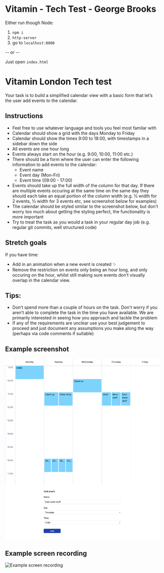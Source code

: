 # Vitamin - Tech Test - George Brooks 
Either run though Node:

1. `npm i`
2. `http-server`
3. go to `localhost:8080`

-- or --

Just open `index.html`
# Vitamin London Tech test

Your task is to build a simplified calendar view with a basic form that let’s the user add events to the calendar.

## Instructions

- Feel free to use whatever language and tools you feel most familar with
- Calendar should show a grid with the days Monday to Friday
- Calendar should show the times 9:00 to 18:00, with timestamps in a sidebar down the side
- All events are one hour long
- Events always start on the hour (e.g. 9:00, 10:00, 11:00 etc.)
- There should be a form where the user can enter the following information to add events to the calendar:
  - Event name
  - Event day (Mon-Fri)
  - Event time (09:00 - 17:00)
- Events should take up the full width of the column for that day. If there are multiple events occuring at the same time on the same day they should each take an equal portion of the column width (e.g. ½ width for 2 events, ⅓ width for 3 events etc, see screenshot below for examples)
- The calendar should be styled similar to the screenshot below, but don’t worry too much about getting the styling perfect, the functionality is more important
- Try to treat the task as you would a task in your regular day job (e.g. regular git commits, well structured code)

## Stretch goals

If you have time:

- Add in an animation when a new event is created ✨
- Remove the restriction on events only being an hour long, and only occuring on the hour, whilst still making sure events don’t visually overlap in the calendar view.

## Tips:

- Don’t spend more than a couple of hours on the task. Don't worry if you aren’t able to complete the task in the time you have available. We are primarily interested in seeing how you approach and tackle the problem
- If any of the requirements are unclear use your best judgement to proceed and just document any assumptions you make along the way (perhaps via code comments if suitable)

## Example screenshot

![Example screenshot](./example_screenshot.png)

## Example screen recording

![Example screen recording](./example_opt.gif)
